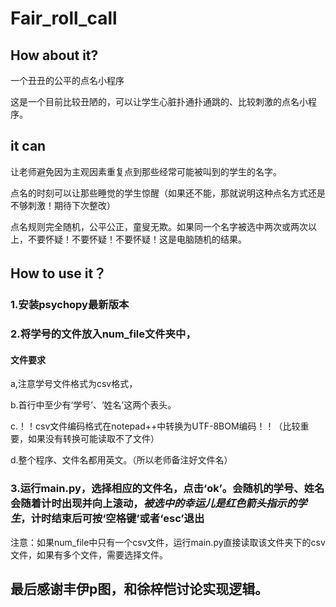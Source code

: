 # Fair_roll_call

## How  about it?

一个丑丑的公平的点名小程序

这是一个目前比较丑陋的，可以让学生心脏扑通扑通跳的、比较刺激的点名小程序。

## it can 

让老师避免因为主观因素重复点到那些经常可能被叫到的学生的名字。

点名的时刻可以让那些睡觉的学生惊醒（如果还不能，那就说明这种点名方式还是不够刺激！期待下次整改）

点名规则完全随机，公平公正，童叟无欺。如果同一个名字被选中两次或两次以上，不要怀疑！不要怀疑！不要怀疑！这是电脑随机的结果。

## How to use it？

### 1.安装psychopy最新版本

### 2.将学号的文件放入num_file文件夹中，

#### 文件要求

a,注意学号文件格式为csv格式，

b.首行中至少有‘学号’、‘姓名’这两个表头。

c.！！csv文件编码格式在notepad++中转换为UTF-8BOM编码！！（比较重要，如果没有转换可能读取不了文件）

d.整个程序、文件名都用英文。（所以老师备注好文件名）

### 3.运行main.py，选择相应的文件名，点击‘ok’。会随机的学号、姓名会随着计时出现并向上滚动，$被选中的幸运儿是红色箭头指示的学生$，计时结束后可按‘空格键’或者‘esc’退出

注意：如果num_file中只有一个csv文件，运行main.py直接读取该文件夹下的csv文件，如果有多个文件，需要选择文件。

## 最后感谢丰伊p图，和徐梓恺讨论实现逻辑。